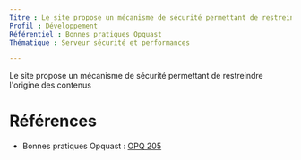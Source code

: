 ```yaml
---
Titre : Le site propose un mécanisme de sécurité permettant de restreindre l'origine des contenus
Profil : Développement
Référentiel : Bonnes pratiques Opquast
Thématique : Serveur sécurité et performances

---
```

Le site propose un mécanisme de sécurité permettant de restreindre l'origine des contenus

# Références

*   Bonnes pratiques Opquast : [OPQ 205](https://checklists.opquast.com/fr/qualiteweb/le-site-propose-un-mecanisme-de-securite-permettant-de-restreindre-lorigine-des-contenus)
